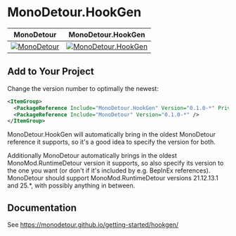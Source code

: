 # MonoDetour.HookGen

| MonoDetour | MonoDetour.HookGen |
|--|--|
| [![MonoDetour](https://img.shields.io/nuget/v/MonoDetour?style=for-the-badge&logo=nuget)](https://www.nuget.org/packages/MonoDetour) | [![MonoDetour.HookGen](https://img.shields.io/nuget/v/MonoDetour.HookGen?style=for-the-badge&logo=nuget)](https://www.nuget.org/packages/MonoDetour.HookGen) |

## Add to Your Project

Change the version number to optimally the newest:

```xml
<ItemGroup>
  <PackageReference Include="MonoDetour.HookGen" Version="0.1.0-*" PrivateAssets="all" />
  <PackageReference Include="MonoDetour" Version="0.1.0-*" />
</ItemGroup>
```

MonoDetour.HookGen will automatically bring in the oldest MonoDetour reference it supports, so it's a good idea to specify the version for both.

Additionally MonoDetour automatically brings in the oldest MonoMod.RuntimeDetour version it supports, so also specify its version to the one you want (or don't if it's included by e.g. BepInEx references). MonoDetour should support MonoMod.RuntimeDetour versions 21.12.13.1 and 25.*, with possibly anything in between.

## Documentation

See <https://monodetour.github.io/getting-started/hookgen/>
